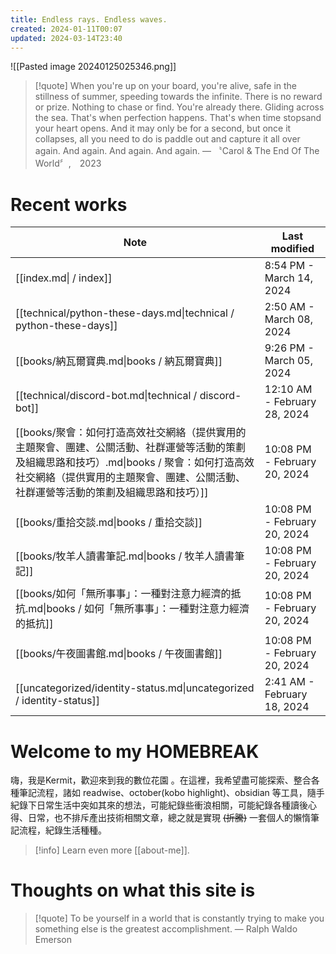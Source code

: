 ```yaml
---
title: Endless rays. Endless waves.
created: 2024-01-11T00:07
updated: 2024-03-14T23:40
---
```

![[Pasted image 20240125025346.png]]

> [!quote] 
> When you're up on your board, you're alive, safe in the stillness of summer, speeding towards the infinite. There is no reward or prize. Nothing to chase or find. You're already there. Gliding across the sea. That's when perfection happens. That's when time stopsand your heart opens. And it may only be for a second, but once it collapses, all you need to do is paddle out and capture it all over again. And again. And again. And again. — 〝Carol & The End Of The World〞,　2023

# Recent works

| Note                                                                                                                          | Last modified                |
| ----------------------------------------------------------------------------------------------------------------------------- | ---------------------------- |
| [[index.md\| / index]]                                                                                                        | 8:54 PM - March 14, 2024     |
| [[technical/python-these-days.md\|technical / python-these-days]]                                                             | 2:50 AM - March 08, 2024     |
| [[books/納瓦爾寶典.md\|books / 納瓦爾寶典]]                                                                                             | 9:26 PM - March 05, 2024     |
| [[technical/discord-bot.md\|technical / discord-bot]]                                                                         | 12:10 AM - February 28, 2024 |
| [[books/聚會：如何打造高效社交網絡（提供實用的主題聚會、團建、公關活動、社群運營等活動的策劃及組織思路和技巧）.md\|books / 聚會：如何打造高效社交網絡（提供實用的主題聚會、團建、公關活動、社群運營等活動的策劃及組織思路和技巧）]] | 10:08 PM - February 20, 2024 |
| [[books/重拾交談.md\|books / 重拾交談]]                                                                                               | 10:08 PM - February 20, 2024 |
| [[books/牧羊人讀書筆記.md\|books / 牧羊人讀書筆記]]                                                                                         | 10:08 PM - February 20, 2024 |
| [[books/如何「無所事事」：一種對注意力經濟的抵抗.md\|books / 如何「無所事事」：一種對注意力經濟的抵抗]]                                                               | 10:08 PM - February 20, 2024 |
| [[books/午夜圖書館.md\|books / 午夜圖書館]]                                                                                             | 10:08 PM - February 20, 2024 |
| [[uncategorized/identity-status.md\|uncategorized / identity-status]]                                                         | 2:41 AM - February 18, 2024  |
# Welcome to my HOMEBREAK

嗨，我是Kermit，歡迎來到我的數位花園 。在這裡，我希望盡可能探索、整合各種筆記流程，諸如 readwise、october(kobo highlight)、obsidian 等工具，隨手紀錄下日常生活中突如其來的想法，可能紀錄些衝浪相關，可能紀錄各種讀後心得、日常，也不排斥產出技術相關文章，總之就是實現 ~~(折騰)~~ 一套個人的懶惰筆記流程，紀錄生活種種。

> [!info] 
> Learn even more  [[about-me]].

# Thoughts on what this site is
> [!quote] 
> To be yourself in a world that is constantly trying to make you something else is the greatest accomplishment. — Ralph Waldo Emerson


